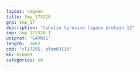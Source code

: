 ```yaml
---
layout: smgene
title: Smp_173320
grp: Smp_17
description: "tubulin tyrosine ligase protein 12"
smp: Smp_173320.1
uniprot: "G4VM31"
length:  1662
cdd: "cl17255, pfam03133"
kk: K16609
categories: sm
---
```

